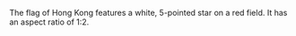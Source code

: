 The flag of Hong Kong features a white, 5-pointed star on a red field. It has an aspect ratio of 1:2.